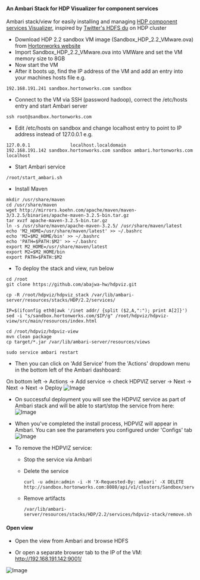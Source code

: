 #### An Ambari Stack for HDP Visualizer for component services
Ambari stack/view for easily installing and managing [HDP component services Visualizer](https://github.com/dp1140a/HDP-Viz), inspired by [Twitter's HDFS du](https://github.com/twitter/hdfs-du) on HDP cluster

- Download HDP 2.2 sandbox VM image (Sandbox_HDP_2.2_VMware.ova) from [Hortonworks website](http://hortonworks.com/products/hortonworks-sandbox/)
- Import Sandbox_HDP_2.2_VMware.ova into VMWare and set the VM memory size to 8GB
- Now start the VM
- After it boots up, find the IP address of the VM and add an entry into your machines hosts file e.g.
```
192.168.191.241 sandbox.hortonworks.com sandbox    
```
- Connect to the VM via SSH (password hadoop), correct the /etc/hosts entry and start Ambari server
```
ssh root@sandbox.hortonworks.com
```

- Edit /etc/hosts on sandbox and change localhost entry to point to IP address instead of 127.0.0.1 e.g. 
```
127.0.0.1               localhost.localdomain
192.168.191.142 sandbox.hortonworks.com sandbox ambari.hortonworks.com localhost
```
- Start Ambari service
```
/root/start_ambari.sh
```
- Install Maven
```
mkdir /usr/share/maven
cd /usr/share/maven
wget http://mirrors.koehn.com/apache/maven/maven-3/3.2.5/binaries/apache-maven-3.2.5-bin.tar.gz
tar xvzf apache-maven-3.2.5-bin.tar.gz
ln -s /usr/share/maven/apache-maven-3.2.5/ /usr/share/maven/latest
echo 'M2_HOME=/usr/share/maven/latest' >> ~/.bashrc
echo 'M2=$M2_HOME/bin' >> ~/.bashrc
echo 'PATH=$PATH:$M2' >> ~/.bashrc
export M2_HOME=/usr/share/maven/latest
export M2=$M2_HOME/bin
export PATH=$PATH:$M2
```

- To deploy the stack and view, run below
```
cd /root
git clone https://github.com/abajwa-hw/hdpviz.git 

cp -R /root/hdpviz/hdpviz_stack /var/lib/ambari-server/resources/stacks/HDP/2.2/services/

IP=$(ifconfig eth0|awk '/inet addr/ {split ($2,A,":"); print A[2]}')
sed -i "s/sandbox.hortonworks.com/$IP/g" /root/hdpviz/hdpviz-view/src/main/resources/index.html

cd /root/hdpviz/hdpviz-view
mvn clean package
cp target/*.jar /var/lib/ambari-server/resources/views

sudo service ambari restart
```
- Then you can click on 'Add Service' from the 'Actions' dropdown menu in the bottom left of the Ambari dashboard:

On bottom left -> Actions -> Add service -> check HDPVIZ server -> Next -> Next -> Next -> Deploy
![Image](../master/screenshots/screenshot-vnc-config.png?raw=true)

- On successful deployment you will see the HDPVIZ service as part of Ambari stack and will be able to start/stop the service from here:
![Image](../master/screenshots/screenshot-vnc-stack.png?raw=true)

- When you've completed the install process, HDPVIZ will appear in Ambari. You can see the parameters you configured under 'Configs' tab
![Image](../master/screenshots/hdpviz-service.png?raw=true)


- To remove the HDPVIZ service: 
  - Stop the service via Ambari
  - Delete the service
  
    ```
    curl -u admin:admin -i -H 'X-Requested-By: ambari' -X DELETE http://sandbox.hortonworks.com:8080/api/v1/clusters/Sandbox/services/HDPVIZ
    ```
  - Remove artifacts 
  
    ```
    /var/lib/ambari-server/resources/stacks/HDP/2.2/services/hdpviz-stack/remove.sh
    ```


#### Open view

- Open the view from Ambari and browse HDFS

- Or open a separate browser tab to the IP of the VM:
http://192.168.191.142:9001/

![Image](../master/screenshots/hdpviz-view.png?raw=true)



